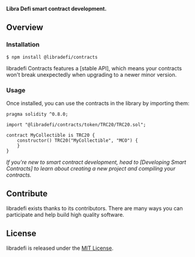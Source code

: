 



**Libra Defi smart contract development.** 


## Overview

### Installation

```console
$ npm install @libradefi/contracts
```

libradefi Contracts features a [stable API], which means your contracts won't break unexpectedly when upgrading to a newer minor version.

### Usage

Once installed, you can use the contracts in the library by importing them:

```solidity
pragma solidity ^0.8.0;

import "@libradefi/contracts/token/TRC20/TRC20.sol";

contract MyCollectible is TRC20 {
    constructor() TRC20("MyCollectible", "MCO") {
    }
}
```

_If you're new to smart contract development, head to [Developing Smart Contracts] to learn about creating a new project and compiling your contracts._


## Contribute

libradefi exists thanks to its contributors. There are many ways you can participate and help build high quality software.
## License

libradefi is released under the [MIT License](LICENSE).
